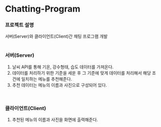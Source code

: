 # Chatting-Program

### 프로젝트 설명
서버(Server)와 클라이언트(Client)간 채팅 프로그램 개발
<br/>
<br/>


### 서버(Server)
1. 날씨 API를 통해 기온, 강수형태, 습도 데이터를 가져온다.
2. 데이터를 처리하기 위한 기준을 세운 후 그 기준에 맞게 데이터를 처리해서 해당 조건에 일치하는 메뉴를 추천해준다.
3. 추천 데이터는 메뉴의 이름과 사진으로 구성되어 있다.
<br/>


### 클라이언트(Client)
1. 추천된 메뉴의 이름과 사진을 화면에 출력해준다.
